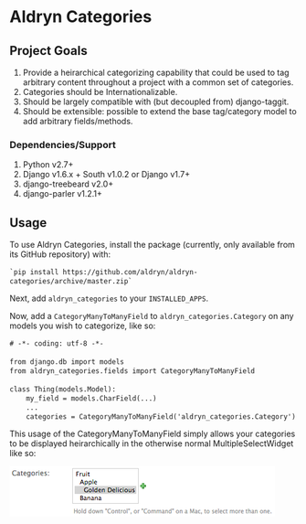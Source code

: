 # Aldryn Categories

## Project Goals

1. Provide a heirarchical categorizing capability that could be used to tag arbitrary
   content throughout a project with a common set of categories.
2. Categories should be Internationalizable.
3. Should be largely compatible with (but decoupled from) django-taggit.
4. Should be extensible: possible to extend the base tag/category model to add arbitrary
   fields/methods.

### Dependencies/Support

1. Python v2.7+
2. Django v1.6.x + South v1.0.2 or Django v1.7+
3. django-treebeard v2.0+
4. django-parler v1.2.1+


## Usage

To use Aldryn Categories, install the package (currently, only available from
its GitHub repository) with:

	`pip install https://github.com/aldryn/aldryn-categories/archive/master.zip`

Next, add `aldryn_categories` to your `INSTALLED_APPS`.

Now, add a `CategoryManyToManyField` to `aldryn_categories.Category` on any
models you wish to categorize, like so:

	# -*- coding: utf-8 -*-

	from django.db import models
	from aldryn_categories.fields import CategoryManyToManyField

	class Thing(models.Model):
	    my_field = models.CharField(...)
	    ...
	    categories = CategoryManyToManyField('aldryn_categories.Category')

This usage of the CategoryManyToManyField simply allows your categories to be
displayed heirarchically in the otherwise normal MultipleSelectWidget like so:

![](diagrams/category-widget-preview.png?raw=true)